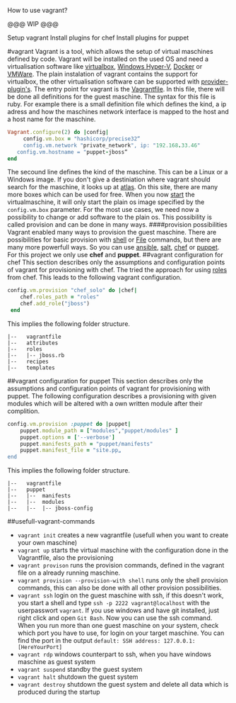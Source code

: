 How to use vagrant?

@@@ WIP @@@

Setup vagrant
Install plugins for chef
Install plugins for puppet




#vagrant
Vagrant is a tool, which allows the setup of virtual maschines defined by code. Vagrant will be installed on the used OS and need a virtualisation software like [virtualbox](https://www.virtualbox.org/), [Windows Hyper-V](http://windows.microsoft.com/de-de/windows-8/hyper-v-run-virtual-machines), [Docker](https://www.docker.com/) or [VMWare](http://www.vmware.com/de). The plain instalation of vagrant contains the support for virtualbox, the other virtualisation software can be supported with [provider-plugin's](https://docs.vagrantup.com/v2/providers/index.html). The entry point for vagrant is the [Vagrantfile](https://docs.vagrantup.com/v2/vagrantfile/index.html). In this file, there will be done all definitions for the guest maschine. The syntax for this file is ruby. For example there is a small definition file which defines the kind, a ip adress and how the maschines network interface is mapped to the host and a host name for the maschine.
```ruby
Vagrant.configure(2) do |config|
	 config.vm.box = "hashicorp/precise32“
	 config.vm.network "private_network", ip: "192.168.33.46"
   config.vm.hostname = "puppet-jboss“
end
```
The secound line defines the kind of the maschine. This can be a Linux or a Windows image. If you don't give a destiniation where vagrant should search for the maschine, it looks up at [atlas](https://atlas.hashicorp.com/boxes/search). On this site, there are many more boxes which can be used for free. When you now [start](#usefull-Commands) the virtualmaschine, it will only start the plain os image specified by the ```config.vm.box``` parameter. For the most use cases, we need now a possibility to change or add software to the plain os. This possibility is called provision and can be done in many ways. 
####provision possibilities
Vagrant enabled many ways to provision the guest maschine. There are possibilities for basic provision with [shell](https://docs.vagrantup.com/v2/provisioning/shell.html) or [File](https://docs.vagrantup.com/v2/provisioning/file.html) commands, but there are many more powerfull ways. So you can use [ansible](https://docs.vagrantup.com/v2/provisioning/ansible.html), [salt](https://docs.vagrantup.com/v2/provisioning/salt.html), [chef](https://docs.vagrantup.com/v2/provisioning/chef_solo.html) or [puppet](https://docs.vagrantup.com/v2/provisioning/puppet_apply.html). For this project we only use **chef** and **puppet**. 
##vagrant configuration for chef
This section describes only the assumptions and configuration points of vagrant for provisioning with chef. The tried the approach for using [roles]() from chef. This leads to the following vagrant configuration.
```ruby
config.vm.provision "chef_solo" do |chef|
    chef.roles_path = "roles"
    chef.add_role("jboss")
 end
``` 
This implies the following folder structure.

```
|--   vagrantfile
|--   attributes
|--   roles
|--   |-- jboss.rb
|--   recipes
|--   templates
```
 
 
##vagrant configuration for puppet
This section describes only the assumptions and configuration points of vagrant for provisioning with puppet. The following configuration describes a provisioning with given modules which will be altered with a own written module after their complition.
```ruby
config.vm.provision :puppet do |puppet|
    puppet.module_path = ["modules","puppet/modules" ]
    puppet.options = ['--verbose']
    puppet.manifests_path = "puppet/manifests"
    puppet.manifest_file = "site.pp„
end
``` 
This implies the following folder structure.
```
|--   vagrantfile
|--   puppet
|--   |--  manifests
|--   |--  modules
|--   |--  |-- jboss-config
```

##usefull-vagrant-commands
* ```vagrant init``` creates a new vagrantfile (usefull when you want to create your own maschine)
* ```vagrant up``` starts the virtual maschine with the configuration done in the Vagrantfile, also the provisioning
* ```vagrant provison``` runs the provision commands, defined in the vagrant file on a already running maschine.
* ```vagrant provision --provision-with shell``` runs only the shell provision commands, this can also be done with all other provision possibilities.
* ```vagrant ssh``` login on the guest maschine with ssh, if this doesn't work, you start a shell and type ```ssh -p 2222 vagrant@localhost``` with the userpasswort ```vagrant```. If you use windows and have git installed, just right click and open ```Git Bash```. Now you can use the ssh command. When you run more than one guest maschine on your system, check which port you have to use, for login on your target maschine. You can find the port in the output  ```default: SSH address: 127.0.0.1:[HereYourPort]```
* ```vagrant rdp``` windows counterpart to ssh, when you have windows maschine as guest system
* ```vagrant suspend``` standby the guest system
* ```vagrant halt``` shutdown the guest system
* ```vagrant destroy``` shutdown the guest system and delete all data which is produced during the startup

